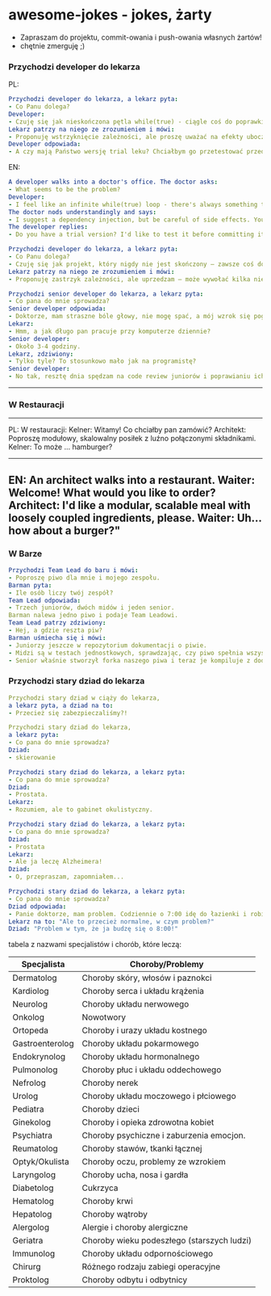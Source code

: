 # awesome-jokes - jokes, żarty

- Zapraszam do projektu, commit-owania i push-owania własnych żartów!
- chętnie zmerguję ;)


### Przychodzi developer do lekarza



PL:
```yaml
Przychodzi developer do lekarza, a lekarz pyta:
- Co Panu dolega?
Developer:
- Czuję się jak nieskończona pętla while(true) - ciągle coś do poprawki.
Lekarz patrzy na niego ze zrozumieniem i mówi:
- Proponuję wstrzyknięcie zależności, ale proszę uważać na efekty uboczne. Mogą wystąpić nieoczekiwane wyjątki.
Developer odpowiada:
- A czy mają Państwo wersję trial leku? Chciałbym go przetestować przed commitowaniem.
```

EN:
```yaml
A developer walks into a doctor's office. The doctor asks:
- What seems to be the problem?
Developer:
- I feel like an infinite while(true) loop - there's always something to fix.
The doctor nods understandingly and says:
- I suggest a dependency injection, but be careful of side effects. You might experience unexpected exceptions.
The developer replies:
- Do you have a trial version? I'd like to test it before committing it"
```


```yaml
Przychodzi developer do lekarza, a lekarz pyta:
- Co Panu dolega?
- Czuję się jak projekt, który nigdy nie jest skończony – zawsze coś do poprawki.
Lekarz patrzy na niego ze zrozumieniem i mówi:
- Proponuję zastrzyk zależności, ale uprzedzam – może wywołać kilka niespodziewanych bugów i konieczność restartu!
```

```yaml
Przychodzi senior developer do lekarza, a lekarz pyta:
- Co pana do mnie sprowadza?
Senior developer odpowiada:
- Doktorze, mam straszne bóle głowy, nie mogę spać, a mój wzrok się pogarsza.
Lekarz:
- Hmm, a jak długo pan pracuje przy komputerze dziennie?
Senior developer:
- Około 3-4 godziny.
Lekarz, zdziwiony:
- Tylko tyle? To stosunkowo mało jak na programistę?
Senior developer:
- No tak, resztę dnia spędzam na code review juniorów i poprawianiu ich błędów.
```

---

### W Restauracji

---
PL:
W restauracji:
Kelner: Witamy! Co chciałby pan zamówić?
Architekt: Poproszę modułowy, skalowalny posiłek z luźno połączonymi składnikami.
Kelner: To może ... hamburger?

---
EN:
An architect walks into a restaurant.
Waiter: Welcome! What would you like to order?
Architect: I'd like a modular, scalable meal with loosely coupled ingredients, please.
Waiter: Uh... how about a burger?"
---


### W Barze


```yaml
Przychodzi Team Lead do baru i mówi:
- Poproszę piwo dla mnie i mojego zespołu.
Barman pyta:
- Ile osób liczy twój zespół?
Team Lead odpowiada:
- Trzech juniorów, dwóch midów i jeden senior.
Barman nalewa jedno piwo i podaje Team Leadowi.
Team Lead patrzy zdziwiony:
- Hej, a gdzie reszta piw?
Barman uśmiecha się i mówi:
- Juniorzy jeszcze w repozytorium dokumentacji o piwie.
- Midzi są w testach jednostkowych, sprawdzając, czy piwo spełnia wszystkie warunki akceptacji.
- Senior właśnie stworzył forka naszego piwa i teraz je kompiluje z dodatkowymi funkcjonalnościami.
```







### Przychodzi stary dziad do lekarza

```yaml
Przychodzi stary dziad w ciąży do lekarza,
a lekarz pyta, a dziad na to: 
- Przecież się zabezpieczaliśmy?!
```

```yaml
Przychodzi stary dziad do lekarza,
a lekarz pyta:
- Co pana do mnie sprowadza?
Dziad:
- skierowanie
```

```yaml
Przychodzi stary dziad do lekarza, a lekarz pyta:
- Co pana do mnie sprowadza?
Dziad:
- Prostata.
Lekarz:
- Rozumiem, ale to gabinet okulistyczny.
```


```yaml
Przychodzi stary dziad do lekarza, a lekarz pyta:
- Co pana do mnie sprowadza?
Dziad:
- Prostata
Lekarz:
- Ale ja leczę Alzheimera!
Dziad:
- O, przepraszam, zapomniałem...
```

```yaml  
Przychodzi stary dziad do lekarza, a lekarz pyta:
- Co pana do mnie sprowadza?
Dziad odpowiada:
- Panie doktorze, mam problem. Codziennie o 7:00 idę do łazienki i robię kupę."
Lekarz na to: "Ale to przecież normalne, w czym problem?"
Dziad: "Problem w tym, że ja budzę się o 8:00!"
```

tabela z nazwami specjalistów i chorób, które leczą:

| Specjalista           | Choroby/Problemy                          |
|-----------------------|-------------------------------------------|
| Dermatolog            | Choroby skóry, włosów i paznokci          |
| Kardiolog             | Choroby serca i układu krążenia           |
| Neurolog              | Choroby układu nerwowego                  |
| Onkolog               | Nowotwory                                 |
| Ortopeda              | Choroby i urazy układu kostnego           |
| Gastroenterolog       | Choroby układu pokarmowego                |
| Endokrynolog          | Choroby układu hormonalnego               |
| Pulmonolog            | Choroby płuc i układu oddechowego         |
| Nefrolog              | Choroby nerek                             |
| Urolog                | Choroby układu moczowego i płciowego      |
| Pediatra              | Choroby dzieci                            |
| Ginekolog             | Choroby i opieka zdrowotna kobiet         |
| Psychiatra            | Choroby psychiczne i zaburzenia emocjon.  |
| Reumatolog            | Choroby stawów, tkanki łącznej            |
| Optyk/Okulista        | Choroby oczu, problemy ze wzrokiem        |
| Laryngolog            | Choroby ucha, nosa i gardła               |
| Diabetolog            | Cukrzyca                                  |
| Hematolog             | Choroby krwi                              |
| Hepatolog             | Choroby wątroby                           |
| Alergolog             | Alergie i choroby alergiczne              |
| Geriatra              | Choroby wieku podeszłego (starszych ludzi)|
| Immunolog             | Choroby układu odpornościowego            |
| Chirurg               | Różnego rodzaju zabiegi operacyjne        |
| Proktolog             | Choroby odbytu i odbytnicy                |


